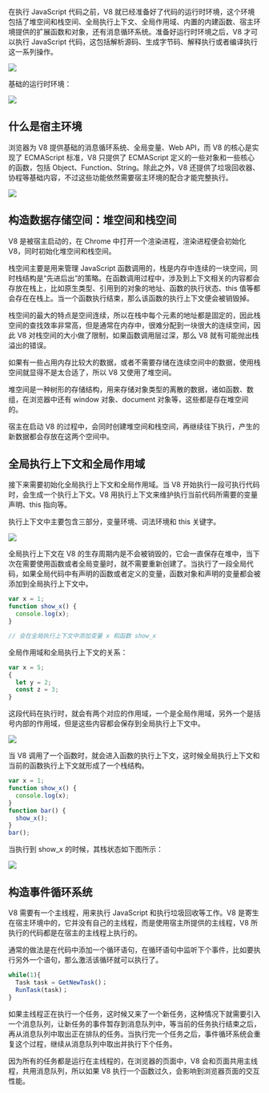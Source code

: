 在执行 JavaScript 代码之前，V8 就已经准备好了代码的运行时环境，这个环境包括了堆空间和栈空间、全局执行上下文、全局作用域、内置的内建函数、宿主环境提供的扩展函数和对象，还有消息循环系统。准备好运行时环境之后，V8 才可以执行 JavaScript 代码，这包括解析源码、生成字节码、解释执行或者编译执行这一系列操作。

![](https://blog-1252173264.cos.ap-shanghai.myqcloud.com/1676257332049-32a43f95-8a87-464d-813d-610dda06da32.png)

基础的运行时环境：

![](https://blog-1252173264.cos.ap-shanghai.myqcloud.com/1676257430479-30b5b240-2ce0-4d87-b3a6-bc4d2030a1d5.png)

## 什么是宿主环境

浏览器为 V8 提供基础的消息循环系统、全局变量、Web API，而 V8 的核心是实现了 ECMAScript 标准，V8 只提供了 ECMAScript 定义的一些对象和一些核心的函数，包括 Object、Function、String。除此之外，V8 还提供了垃圾回收器、协程等基础内容，不过这些功能依然需要宿主环境的配合才能完整执行。

![](https://blog-1252173264.cos.ap-shanghai.myqcloud.com/1676258807861-1d0d43ed-a4f4-43c8-ae5f-44d46624bbf2.png)

## 构造数据存储空间：堆空间和栈空间

V8 是被宿主启动的，在 Chrome 中打开一个渲染进程，渲染进程便会初始化 V8，同时初始化堆空间和栈空间。

栈空间主要是用来管理 JavaScript 函数调用的，栈是内存中连续的一块空间，同时栈结构是“先进后出”的策略。在函数调用过程中，涉及到上下文相关的内容都会存放在栈上，比如原生类型、引用到的对象的地址、函数的执行状态、this 值等都会存在在栈上。当一个函数执行结束，那么该函数的执行上下文便会被销毁掉。

栈空间的最大的特点是空间连续，所以在栈中每个元素的地址都是固定的，因此栈空间的查找效率非常高，但是通常在内存中，很难分配到一块很大的连续空间，因此 V8 对栈空间的大小做了限制，如果函数调用层过深，那么 V8 就有可能抛出栈溢出的错误。

如果有一些占用内存比较大的数据，或者不需要存储在连续空间中的数据，使用栈空间就显得不是太合适了，所以 V8 又使用了堆空间。

堆空间是一种树形的存储结构，用来存储对象类型的离散的数据，诸如函数、数组，在浏览器中还有 window 对象、document 对象等，这些都是存在堆空间的。

宿主在启动 V8 的过程中，会同时创建堆空间和栈空间，再继续往下执行，产生的新数据都会存放在这两个空间中。

## 全局执行上下文和全局作用域

接下来需要初始化全局执行上下文和全局作用域。当 V8 开始执行一段可执行代码时，会生成一个执行上下文。V8 用执行上下文来维护执行当前代码所需要的变量声明、this 指向等。

执行上下文中主要包含三部分，变量环境、词法环境和 this 关键字。

![](https://blog-1252173264.cos.ap-shanghai.myqcloud.com/1676259551945-40ad99a8-ca5f-4acb-b64b-bde7d6fd241d.png)

全局执行上下文在 V8 的生存周期内是不会被销毁的，它会一直保存在堆中，当下次在需要使用函数或者全局变量时，就不需要重新创建了。当执行了一段全局代码，如果全局代码中有声明的函数或者定义的变量，函数对象和声明的变量都会被添加到全局执行上下文中。

```javascript
var x = 1;
function show_x() {
  console.log(x);
}

// 会在全局执行上下文中添加变量 x 和函数 show_x
```

全局作用域和全局执行上下文的关系：

```javascript
var x = 5;
{
  let y = 2;
  const z = 3;
}
```

这段代码在执行时，就会有两个对应的作用域，一个是全局作用域，另外一个是括号内部的作用域，但是这些内容都会保存到全局执行上下文中。

![](https://blog-1252173264.cos.ap-shanghai.myqcloud.com/1676259885288-cbc63599-1706-4245-bfbc-3e99a14295c4.png)

当 V8 调用了一个函数时，就会进入函数的执行上下文，这时候全局执行上下文和当前的函数执行上下文就形成了一个栈结构。

```javascript
var x = 1;
function show_x() {
  console.log(x);
}
function bar() {
  show_x();
}
bar();
```

当执行到 show_x 的时候，其栈状态如下图所示：

![](https://blog-1252173264.cos.ap-shanghai.myqcloud.com/1676259992391-bd37cfbd-b6d8-4d83-b777-6451fd2e5fba.png)

## 构造事件循环系统

V8 需要有一个主线程，用来执行 JavaScript 和执行垃圾回收等工作。V8 是寄生在宿主环境中的，它并没有自己的主线程，而是使用宿主所提供的主线程，V8 所执行的代码都是在宿主的主线程上执行的。

通常的做法是在代码中添加一个循环语句，在循环语句中监听下个事件，比如要执行另外一个语句，那么激活该循环就可以执行了。

```javascript
while(1){
  Task task = GetNewTask()；
  RunTask(task)；
}
```

如果主线程正在执行一个任务，这时候又来了一个新任务，这种情况下就需要引入一个消息队列，让新任务的事件暂存到消息队列中，等当前的任务执行结束之后，再从消息队列中取出正在排队的任务。当执行完一个任务之后，事件循环系统会重复这个过程，继续从消息队列中取出并执行下个任务。

因为所有的任务都是运行在主线程的，在浏览器的页面中，V8 会和页面共用主线程，共用消息队列，所以如果 V8 执行一个函数过久，会影响到浏览器页面的交互性能。
